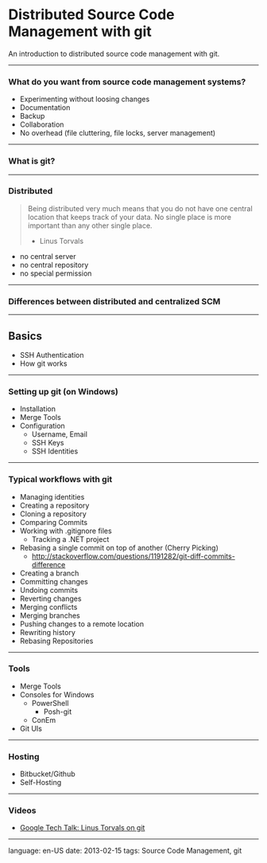 # Distributed Source Code Management with git

An introduction to distributed source code management with git.

---

### What do you want from source code management systems?

- Experimenting without loosing changes
- Documentation
- Backup
- Collaboration
- No overhead (file cluttering, file locks, server management)

---

### What is git?

---

### Distributed

> Being distributed very much means that you do not have one central
> location that keeps track of your data. No single place is more
> important than any other single place.
> - Linus Torvals

- no central server
- no central repository
- no special permission

---

### Differences between distributed and centralized SCM

---

## Basics

- SSH Authentication
- How git works

---

### Setting up git (on Windows)

- Installation
- Merge Tools
- Configuration
	- Username, Email
	- SSH Keys
	- SSH Identities

---

### Typical workflows with git

- Managing identities
- Creating a repository
- Cloning a repository
- Comparing Commits
- Working with .gitignore files
	- Tracking a .NET project
- Rebasing a single commit on top of another (Cherry Picking)
	- http://stackoverflow.com/questions/1191282/git-diff-commits-difference
- Creating a branch
- Committing changes
- Undoing commits
- Reverting changes
- Merging conflicts
- Merging branches
- Pushing changes to a remote location
- Rewriting history
- Rebasing Repositories

---

### Tools

- Merge Tools
- Consoles for Windows
	- PowerShell
		- Posh-git
	- ConEm
- Git UIs

---

### Hosting

- Bitbucket/Github
- Self-Hosting

---

### Videos

- [Google Tech Talk: Linus Torvals on git](http://www.youtube.com/watch?v=4XpnKHJAok8)

---

language: en-US
date: 2013-02-15
tags: Source Code Management, git